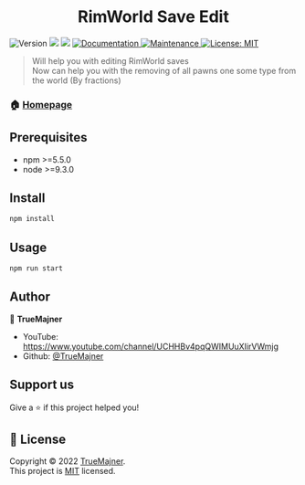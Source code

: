 <h1 align="center">RimWorld Save Edit</h1>
<p>
  <img alt="Version" src="https://img.shields.io/badge/version-1.0.0-blue.svg?cacheSeconds=2592000" />
  <img src="https://img.shields.io/badge/npm-%3E%3D5.5.0-blue.svg" />
  <img src="https://img.shields.io/badge/node-%3E%3D9.3.0-blue.svg" />
  <a href="https://github.com/kefranabg/readme-md-generator#readme" target="_blank">
    <img alt="Documentation" src="https://img.shields.io/badge/documentation-yes-brightgreen.svg" />
  </a>
  <a href="https://github.com/kefranabg/readme-md-generator/graphs/commit-activity" target="_blank">
    <img alt="Maintenance" src="https://img.shields.io/badge/Maintained%3F-yes-green.svg" />
  </a>
  <a href="https://github.com/kefranabg/readme-md-generator/blob/master/LICENSE" target="_blank">
    <img alt="License: MIT" src="https://img.shields.io/github/license/TrueMajner/RimWorld Save Edit" />
  </a>
</p>

> Will help you with editing RimWorld saves  
> Now can help you with the removing of all pawns one some type from the world (By fractions)  

### 🏠 [Homepage](https://github.com/TrueMajner/RimWorldSaveEdit/blob/main/README.md)

## Prerequisites

- npm >=5.5.0
- node >=9.3.0

## Install

```sh
npm install
```

## Usage

```sh
npm run start
```

## Author

👤 **TrueMajner**

* YouTube: https://www.youtube.com/channel/UCHHBv4pqQWIMUuXIirVWmjg
* Github: [@TrueMajner](https://github.com/TrueMajner)

## Support us

Give a ⭐️ if this project helped you!

## 📝 License

Copyright © 2022 [TrueMajner](https://github.com/TrueMajner).<br />
This project is [MIT](https://github.com/kefranabg/readme-md-generator/blob/master/LICENSE) licensed.
